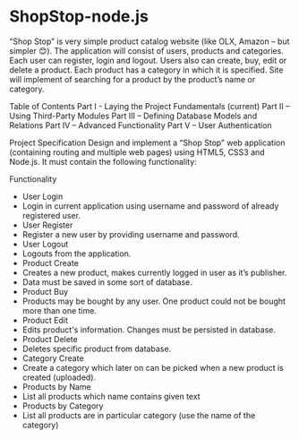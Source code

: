 # ShopStop-node.js

“Shop Stop” is very simple product catalog website (like OLX, Amazon – but simpler 😊). The application will consist of users, products and categories. Each user can register, login and logout. Users also can create, buy, edit or delete a product. Each product has a category in which it is specified. Site will implement of searching for a product by the product’s name or category.

Table of Contents
  Part I - Laying the Project Fundamentals (current)
  Part II – Using Third-Party Modules
  Part III – Defining Database Models and Relations
  Part IV – Advanced Functionality 
  Part V – User Authentication
  
Project Specification
Design and implement a “Shop Stop” web application (containing routing and multiple web pages) using HTML5, CSS3 and Node.js. It must contain the following functionality:

Functionality
  - User Login
  - Login in current application using username and password of already registered user.
  - User Register
  - Register a new user by providing username and password.
  - User Logout
  - Logouts from the application.
  - Product Create
  - Creates a new product, makes currently logged in user as it’s publisher.
  - Data must be saved in some sort of database.
  - Product Buy
  - Products may be bought by any user. One product could not be bought more than one time.
  - Product Edit
  - Edits product's information. Changes must be persisted in database.
  - Product Delete
  - Deletes specific product from database.
  - Category Create
  - Create a category which later on can be picked when a new product is created (uploaded).
  - Products by Name
  - List all products which name contains given text
  - Products by Category
  - List all products are in particular category (use the name of the category)
